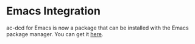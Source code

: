 # Emacs Integration

ac-dcd for Emacs is now a package that can be installed with the Emacs package
manager. You can get it [here](http://github.com/atilaneves/ac-dcd).
